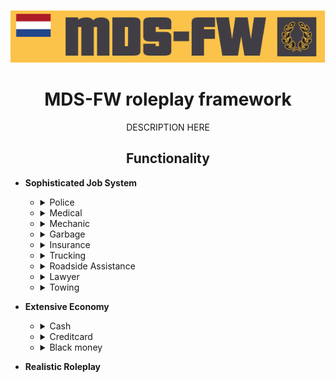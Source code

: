 <p align="center">
  <img src="./banner.png" />
</p>

<h1 align="center">MDS-FW roleplay framework</h1>

<p align="center">DESCRIPTION HERE</p>

<h2 align="center">Functionality</h2>

* __Sophisticated Job System__
  * <details>
    <summary>Police</summary>
    </details>
  * <details>
    <summary>Medical</summary>
    </details>
  * <details>
    <summary>Mechanic</summary>
    </details>
  * <details>
    <summary>Garbage</summary>
    </details>
  * <details>
    <summary>Insurance</summary>
    </details>
  * <details>
    <summary>Trucking</summary>
    </details>
  * <details>
    <summary>Roadside Assistance</summary>
    </details>
  * <details>
    <summary>Lawyer</summary>
    </details>
  * <details>
    <summary>Towing</summary>
    </details>


* __Extensive Economy__
  * <details>
      <summary>Cash</summary>
    </details>
  * <details>
      <summary>Creditcard</summary>
    </details>
  * <details>
      <summary>Black money</summary>
    </details>


* __Realistic Roleplay__
